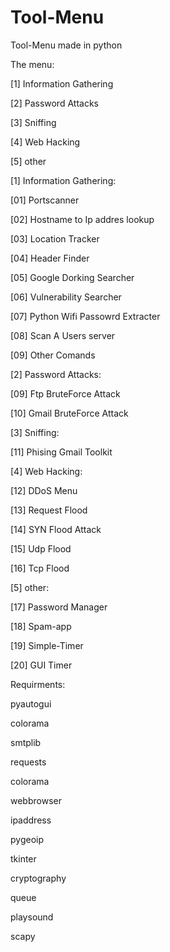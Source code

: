 # Tool-Menu
Tool-Menu made in python

The menu:

[1] Information Gathering

[2] Password Attacks

[3] Sniffing

[4] Web Hacking

[5] other







[1] Information Gathering:


[01] Portscanner


[02] Hostname to Ip addres lookup


[03] Location Tracker


[04] Header Finder


[05] Google Dorking Searcher


[06] Vulnerability Searcher


[07] Python Wifi Passowrd Extracter


[08] Scan A Users server


[09] Other Comands


[2] Password Attacks:


[09] Ftp BruteForce Attack


[10] Gmail BruteForce Attack


[3] Sniffing:



[11] Phising Gmail Toolkit


[4] Web Hacking:



[12] DDoS Menu


[13] Request Flood


[14] SYN Flood Attack


[15] Udp Flood


[16] Tcp Flood



[5] other:



[17] Password Manager


[18] Spam-app


[19] Simple-Timer


[20] GUI Timer



Requirments:


pyautogui


colorama


smtplib


requests


colorama

webbrowser


ipaddress


pygeoip

tkinter


cryptography


queue


playsound


scapy
